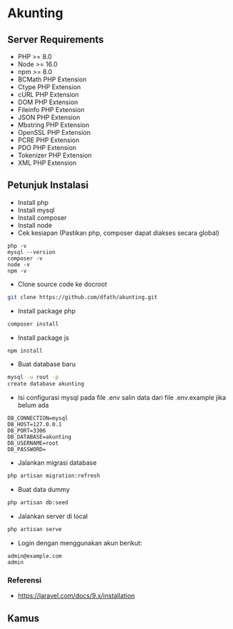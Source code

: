 # Akunting

## Server Requirements
- PHP >= 8.0
- Node >= 16.0
- npm >= 8.0
- BCMath PHP Extension
- Ctype PHP Extension
- cURL PHP Extension
- DOM PHP Extension
- Fileinfo PHP Extension
- JSON PHP Extension
- Mbstring PHP Extension
- OpenSSL PHP Extension
- PCRE PHP Extension
- PDO PHP Extension
- Tokenizer PHP Extension
- XML PHP Extension

## Petunjuk Instalasi
- Install php 
- Install mysql
- Install composer
- Install node
- Cek kesiapan (Pastikan php, composer dapat diakses secara global)
```
php -v
mysql --version
composer -v
node -v
npm -v
```
- Clone source code ke docroot
```sh
git clone https://github.com/dfath/akunting.git
```
- Install package php
```sh
composer install
```
- Install package js
```sh
npm install
```
- Buat database baru
```sh
mysql -u root -p
create database akunting
```
- Isi configurasi mysql pada file .env
salin data dari file .env.example jika belum ada
```
DB_CONNECTION=mysql
DB_HOST=127.0.0.1
DB_PORT=3306
DB_DATABASE=akunting
DB_USERNAME=root
DB_PASSWORD=
```
- Jalankan migrasi database
```sh
php artisan migration:refresh
```
- Buat data dummy
```sh
php artisan db:seed
```
- Jalankan server di local
```sh
php artisan serve
```
- Login dengan menggunakan akun berikut:
```
admin@example.com
admin
```

### Referensi
- https://laravel.com/docs/9.x/installation

## Kamus
